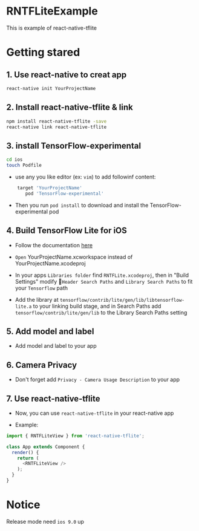 # RNTFLiteExample

This is example of react-native-tflite


# Getting stared

## 1. Use react-native to creat app

```bash
react-native init YourProjectName
```

## 2. Install react-native-tflite & link

```bash
npm install react-native-tflite -save
react-native link react-native-tflite
```

## 3. install TensorFlow-experimental

```bash
cd ios
touch Podfile
```

- use any you like editor (ex: `vim`) to add followinf content:

```bash
    target 'YourProjectName'
       pod 'TensorFlow-experimental'
```

- Then you run `pod install` to download and install the TensorFlow-experimental pod


## 4. Build TensorFlow Lite for iOS

- Follow the documentation [here](https://github.com/tensorflow/tensorflow/blob/master/tensorflow/contrib/lite/g3doc/ios.md)

- `Open` YourProjectName.xcworkspace instead of YourProjectName.xcodeproj

- In your apps `Libraries folder` find `RNTFLite.xcodeproj`, then in "Build Settings" modify `Header Search Paths` and `Library Search Paths` to fit your `Tensorflow` path

- Add the library at `tensorflow/contrib/lite/gen/lib/libtensorflow-lite.a` to your linking build stage, and in Search Paths add `tensorflow/contrib/lite/gen/lib` to the Library Search Paths setting

## 5. Add model and label

- Add model and label to your app

## 6. Camera Privacy

- Don't forget add `Privacy - Camera Usage Description` to your app


## 7. Use react-native-tflite

- Now, you can use `react-native-tflite` in your react-native app

- Example:

```javascript
import { RNTFLiteView } from 'react-native-tflite';

class App extends Component {
  render() {
    return (
      <RNTFLiteView />
    );
  }
}
```

# Notice

Release mode need `ios 9.0` up




